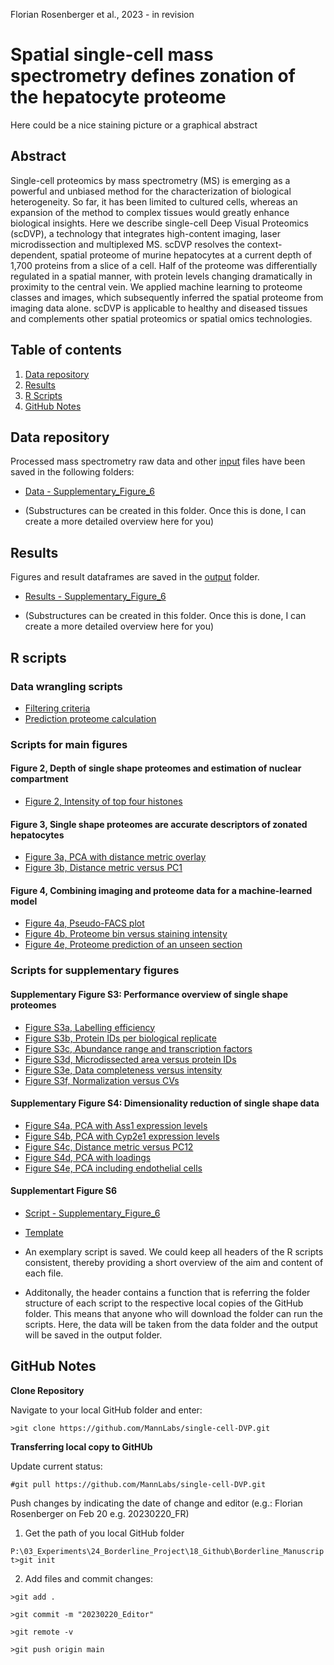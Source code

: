 Florian Rosenberger et al., 2023 - in revision

# Spatial single-cell mass spectrometry defines zonation of the hepatocyte proteome

Here could be a nice staining picture or a graphical abstract

## Abstract

Single-cell proteomics by mass spectrometry (MS) is emerging as a powerful and unbiased method for the characterization of biological heterogeneity. So far, it has been limited to cultured cells, whereas an expansion of the method to complex tissues would greatly enhance biological insights. Here we describe single-cell Deep Visual Proteomics (scDVP), a technology that integrates high-content imaging, laser microdissection and multiplexed MS. scDVP resolves the context-dependent, spatial proteome of murine hepatocytes at a current depth of 1,700 proteins from a slice of a cell. Half of the proteome was differentially regulated in a spatial manner, with protein levels changing dramatically in proximity to the central vein. We applied machine learning to proteome classes and images, which subsequently inferred the spatial proteome from imaging data alone. scDVP is applicable to healthy and diseased tissues and complements other spatial proteomics or spatial omics technologies.

## Table of contents

1. [Data repository](#Data-repository)
2. [Results](#Results)
3. [R Scripts](#R-Scripts)
4. [GitHub Notes](#GitHub-Notes)  

## Data repository

Processed mass spectrometry raw data and other [input](/input/) files have been saved in the following folders:

- [Data - Supplementary_Figure_6](/data/Supplementary_Figure_6)

- (Substructures can be created in this folder. Once this is done, I can create a more detailed overview here for you)

## Results

Figures and result dataframes are saved in the [output](/output/) folder. 

- [Results - Supplementary_Figure_6](/output/Supplementary_Figure_6)

- (Substructures can be created in this folder. Once this is done, I can create a more detailed overview here for you)

## R scripts

### Data wrangling scripts
- [Filtering criteria](Data-wrangling.R)
- [Prediction proteome calculation](Prediction_class_proteomes.R)

### Scripts for main figures
#### Figure 2, Depth of single shape proteomes and estimation of nuclear compartment
- [Figure 2, Intensity of top four histones](Histone-levels.R)
#### Figure 3, Single shape proteomes are accurate descriptors of zonated hepatocytes
- [Figure 3a, PCA with distance metric overlay](PCA_vs_geometric-distance.R)
- [Figure 3b, Distance metric versus PC1](PCA_vs_geometric-distance.R)
#### Figure 4, Combining imaging and proteome data for a machine-learned model
- [Figure 4a, Pseudo-FACS plot](Pseudo-FACS.R)
- [Figure 4b, Proteome bin versus staining intensity](Pseudo-FACS.R)
- [Figure 4e, Proteome prediction of an unseen section](Prediction_new_mouse.R)

### Scripts for supplementary figures
#### Supplementary Figure S3: Performance overview of single shape proteomes
- [Figure S3a, Labelling efficiency](Labelling-efficiency.R)
- [Figure S3b, Protein IDs per biological replicate](Protein-IDs_vs_Runs.R)
- [Figure S3c, Abundance range and transcription factors](Rank_versus_Intensity.R)
- [Figure S3d, Microdissected area versus protein IDs](Protein-IDs_vs_Area.R)
- [Figure S3e, Data completeness versus intensity](Completeness_vs_Intensity.R)
- [Figure S3f, Normalization versus CVs](CVs.R)

#### Supplementary Figure S4: Dimensionality reduction of single shape data
- [Figure S4a, PCA with Ass1 expression levels](PCA_Hepatocytes.R)
- [Figure S4b, PCA with Cyp2e1 expression levels](PCA_Hepatocytes.R)
- [Figure S4c, Distance metric versus PC12](PCA_vs_geometric-distance.R)
- [Figure S4d, PCA with loadings](PCA_Hepatocytes.R)
- [Figure S4e, PCA including endothelial cells](PCA_Endothelial.R)

#### Supplementart Figure S6
- [Script - Supplementary_Figure_6](Supplementary_Figure_6.R)

- [Template](Template.R)

- An exemplary script is saved. We could keep all headers of the R scripts consistent, thereby providing a short overview of the aim and content of each file. 
- Additonally, the header contains a function that is referring the folder structure of each script to the respective local copies of the GitHub folder. This means that anyone who will download the folder can run the scripts. Here, the data will be taken from the data folder and the output will be saved in the output folder. 

## GitHub Notes

**Clone Repository**

Navigate to your local GitHub folder and enter:

`>git clone https://github.com/MannLabs/single-cell-DVP.git`

**Transferring local copy to GitHUb**

Update current status:

`#git pull https://github.com/MannLabs/single-cell-DVP.git`

Push changes by indicating the date of change and editor (e.g.: Florian Rosenberger on Feb 20 e.g. 20230220_FR)

1. Get the path of you local GitHub folder

`P:\03_Experiments\24_Borderline_Project\18_Github\Borderline_Manuscript>git init`

2. Add files and commit changes:

`>git add .`

`>git commit -m "20230220_Editor"`

`>git remote -v`

`>git push origin main`



